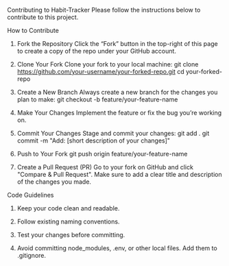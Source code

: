 Contributing to Habit-Tracker
Please follow the instructions below to contribute to this project.

How to Contribute
1. Fork the Repository
   Click the “Fork” button in the top-right of this page to create a copy of the repo under your GitHub account.

2. Clone Your Fork
   Clone your fork to your local machine:
   git clone https://github.com/your-username/your-forked-repo.git
   cd your-forked-repo

4. Create a New Branch
   Always create a new branch for the changes you plan to make:
   git checkout -b feature/your-feature-name

6. Make Your Changes
   Implement the feature or fix the bug you’re working on.
   
8. Commit Your Changes
   Stage and commit your changes:
   git add .
   git commit -m "Add: [short description of your changes]"

10. Push to Your Fork
    git push origin feature/your-feature-name

11. Create a Pull Request (PR)
    Go to your fork on GitHub and click "Compare & Pull Request".
    Make sure to add a clear title and description of the changes you made.

Code Guidelines
1. Keep your code clean and readable.

2. Follow existing naming conventions.

3. Test your changes before committing.

4. Avoid committing node_modules, .env, or other local files. Add them to .gitignore.
